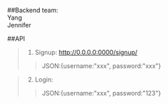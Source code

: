 ##Backend team:<br/>
Yang<br/>
Jennifer<br/>

##API<br/>
>1. Signup: http://0.0.0.0:0000/signup/<br/>
>>JSON:{username:"xxx", password:"xxx"}<br/>


>2. Login:<br/>
>>JSON:{username:"xxx", password:"123"}<br/>


